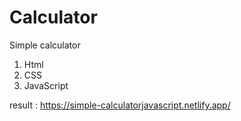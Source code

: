 # Calculator
Simple calculator
1. Html
2. CSS
3. JavaScript

result : https://simple-calculatorjavascript.netlify.app/
